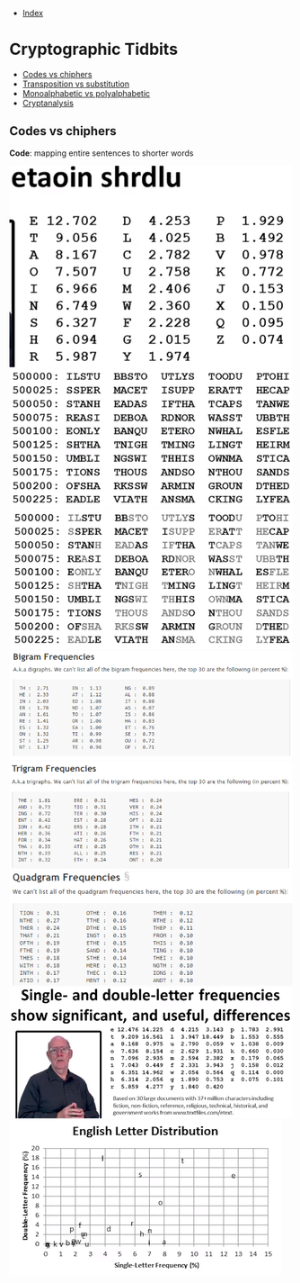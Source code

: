 - [Index](https://github.com/KiraDiShira/Crypto#crypto)   

# Cryptographic Tidbits

- [Codes vs chiphers](#codes-vs-chiphers)   
- [Transposition vs substitution](#transposition-vs-substitution)
- [Monoalphabetic vs polyalphabetic](#monoalphabetic-vs-polyalphabetic)
- [Cryptanalysis](#cryptanalysis)

## Codes vs chiphers

**Code**: mapping entire sentences to shorter words

<img src="https://github.com/KiraDiShira/Crypto/blob/master/Frequency%20Analysis%20of%20Monoalphabetic%20Ciphers/Images/famc1.png" />
<img src="https://github.com/KiraDiShira/Crypto/blob/master/Frequency%20Analysis%20of%20Monoalphabetic%20Ciphers/Images/famc2.png" />
<img src="https://github.com/KiraDiShira/Crypto/blob/master/Frequency%20Analysis%20of%20Monoalphabetic%20Ciphers/Images/famc3.png" />
<img src="https://github.com/KiraDiShira/Crypto/blob/master/Frequency%20Analysis%20of%20Monoalphabetic%20Ciphers/Images/famc4.png" />
<img src="https://github.com/KiraDiShira/Crypto/blob/master/Frequency%20Analysis%20of%20Monoalphabetic%20Ciphers/Images/famc5.png" />
<img src="https://github.com/KiraDiShira/Crypto/blob/master/Frequency%20Analysis%20of%20Monoalphabetic%20Ciphers/Images/famc6.png" />
<img src="https://github.com/KiraDiShira/Crypto/blob/master/Frequency%20Analysis%20of%20Monoalphabetic%20Ciphers/Images/famc7.png" />
<img src="https://github.com/KiraDiShira/Crypto/blob/master/Frequency%20Analysis%20of%20Monoalphabetic%20Ciphers/Images/famc8.png" />
